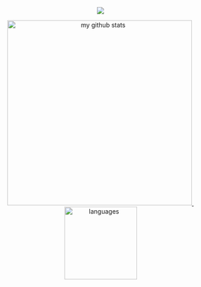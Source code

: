 <a href="#">
    <p align="center">
        <img src="https://github-profile-trophy.vercel.app/?username=liuzheng644607&column=8&theme=onedark"/>
    </p>
</a>

<a align="center" href="#">
    <p align="center">
    <img src="https://github-readme-stats.vercel.app/api?username=liuzheng644607&show_icons=true&theme=tokyonight" alt="my github stats" width="420"/>&nbsp;<img src="https://github-readme-stats.vercel.app/api/top-langs/?username=liuzheng644607&layout=compact&theme=tokyonight" alt="languages" height="165">
    </p>
</a>
